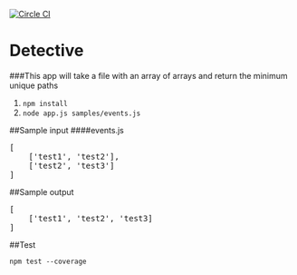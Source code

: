 
[![Circle CI](https://circleci.com/gh/dustingraves/detective.png?circle-token=shield)](https://circleci.com/gh/dustingraves/detective)
# Detective

###This app will take a file with an array of arrays and return the minimum unique paths

1. `npm install`
2.  `node app.js samples/events.js`


##Sample input
####events.js
<pre class="prettyprint linenums">[
    ['test1', 'test2'], 
    ['test2', 'test3']
]</pre>

##Sample output
<pre class="prettyprint linenums">[
    ['test1', 'test2', 'test3]
]</pre>



##Test

`npm test --coverage`
